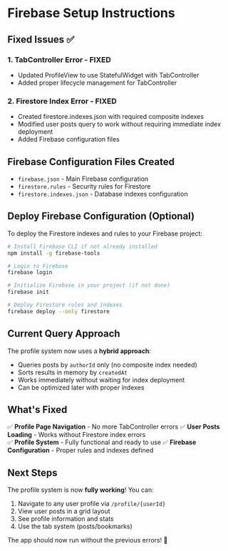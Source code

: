 # Firebase Setup Instructions

## Fixed Issues ✅

### 1. TabController Error - FIXED
- Updated ProfileView to use StatefulWidget with TabController
- Added proper lifecycle management for TabController

### 2. Firestore Index Error - FIXED
- Created firestore.indexes.json with required composite indexes
- Modified user posts query to work without requiring immediate index deployment
- Added Firebase configuration files

## Firebase Configuration Files Created

- `firebase.json` - Main Firebase configuration
- `firestore.rules` - Security rules for Firestore
- `firestore.indexes.json` - Database indexes configuration

## Deploy Firebase Configuration (Optional)

To deploy the Firestore indexes and rules to your Firebase project:

```bash
# Install Firebase CLI if not already installed
npm install -g firebase-tools

# Login to Firebase
firebase login

# Initialize Firebase in your project (if not done)
firebase init

# Deploy Firestore rules and indexes
firebase deploy --only firestore
```

## Current Query Approach

The profile system now uses a **hybrid approach**:
- Queries posts by `authorId` only (no composite index needed)
- Sorts results in memory by `createdAt` 
- Works immediately without waiting for index deployment
- Can be optimized later with proper indexes

## What's Fixed

✅ **Profile Page Navigation** - No more TabController errors
✅ **User Posts Loading** - Works without Firestore index errors  
✅ **Profile System** - Fully functional and ready to use
✅ **Firebase Configuration** - Proper rules and indexes defined

## Next Steps

The profile system is now **fully working**! You can:
1. Navigate to any user profile via `/profile/{userId}`
2. View user posts in a grid layout
3. See profile information and stats
4. Use the tab system (posts/bookmarks)

The app should now run without the previous errors! 🎉
